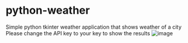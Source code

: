 # python-weather
Simple python tkinter weather application that shows weather of a city
Please change the API key to your key to show the results 
![image](https://github.com/kundan-git444/python-weather/assets/120105536/20be1d76-85c2-4f9a-800b-2b02f3e0c31a)
